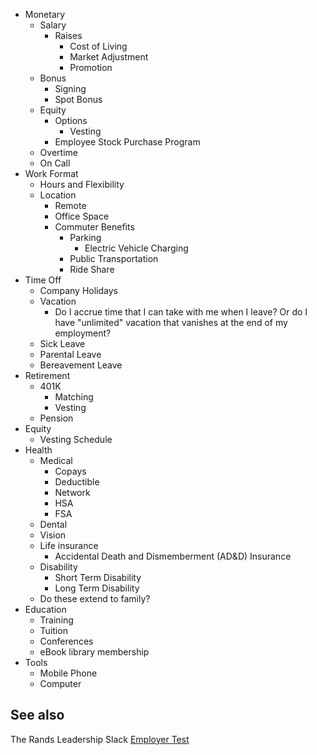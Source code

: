 - Monetary
  - Salary
    - Raises
      - Cost of Living
      - Market Adjustment
      - Promotion
  - Bonus
    - Signing
    - Spot Bonus
  - Equity
    - Options
      - Vesting
    - Employee Stock Purchase Program
  - Overtime
  - On Call
- Work Format
  - Hours and Flexibility
  - Location
    - Remote
    - Office Space
    - Commuter Benefits
      - Parking
        - Electric Vehicle Charging
      - Public Transportation
      - Ride Share
- Time Off
  - Company Holidays
  - Vacation
    - Do I accrue time that I can take with me when I leave? Or do I have "unlimited" vacation that vanishes at the end of my employment?
  - Sick Leave
  - Parental Leave
  - Bereavement Leave
- Retirement
  - 401K
    - Matching
    - Vesting
  - Pension
- Equity
  - Vesting Schedule
- Health
  - Medical
    - Copays
    - Deductible
    - Network
    - HSA
    - FSA
  - Dental
  - Vision
  - Life insurance
    - Accidental Death and Dismemberment (AD&D) Insurance
  - Disability
    - Short Term Disability
    - Long Term Disability
  - Do these extend to family?
- Education
  - Training
  - Tuition
  - Conferences
  - eBook library membership
- Tools
  - Mobile Phone
  - Computer

## See also

The Rands Leadership Slack [Employer Test](https://github.com/randsleadershipslack/employer-test)
